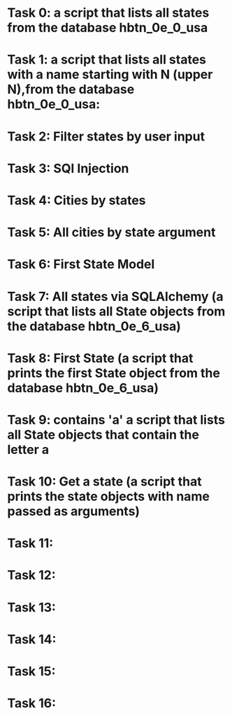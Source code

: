# Task 0: a script that lists all states from the database hbtn_0e_0_usa
# Task 1: a script that lists all states with a name starting with N (upper N),from the database hbtn_0e_0_usa:
# Task 2: Filter states by user input
# Task 3: SQl Injection
# Task 4: Cities by states
# Task 5: All cities by state argument
# Task 6: First State Model
# Task 7: All states via SQLAlchemy (a script that lists all State objects from the database hbtn_0e_6_usa)
# Task 8: First State (a script that prints the first State object from the database hbtn_0e_6_usa)
# Task 9: contains 'a' a script that lists all State objects that contain the letter a
# Task 10: Get a state (a script that prints the state objects with name passed as arguments)
# Task 11: 
# Task 12:
# Task 13:
# Task 14:
# Task 15:
# Task 16: